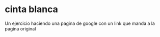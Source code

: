 # cinta blanca
Un ejercicio haciendo una pagina de google con un link que manda a la pagina original 
